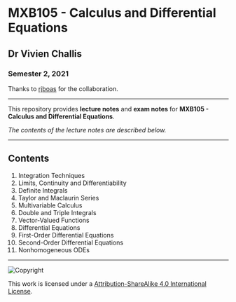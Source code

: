 # MXB105 - Calculus and Differential Equations

## Dr Vivien Challis

### Semester 2, 2021

Thanks to [rjboas](https://github.com/rjboas) for the collaboration.

---

This repository provides **lecture notes** and **exam notes** for **MXB105 - Calculus and Differential Equations**.

*The contents of the lecture notes are described below.*

---

## Contents

1. Integration Techniques
2. Limits, Continuity and Differentiability
3. Definite Integrals
4. Taylor and Maclaurin Series
5. Multivariable Calculus
6. Double and Triple Integrals
7. Vector-Valued Functions
8. Differential Equations
9. First-Order Differential Equations
10. Second-Order Differential Equations
11. Nonhomogeneous ODEs

---

![Copyright](https://licensebuttons.net/l/by-nc-sa/4.0/88x31.png)

This work is licensed under a [Attribution-ShareAlike 4.0 International License](http://creativecommons.org/licenses/by-nc-sa/4.0/).

